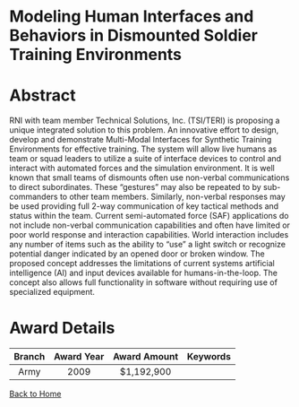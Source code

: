 
Modeling Human Interfaces and Behaviors in Dismounted Soldier Training Environments
===================================================================================

# Abstract


RNI with team member Technical Solutions, Inc. (TSI/TERI) is proposing a unique integrated solution to this problem.  An innovative effort to design, develop and demonstrate Multi-Modal Interfaces for Synthetic Training Environments for effective training.  The system will allow live humans as team or squad leaders to utilize a suite of interface devices to control and interact with automated forces and the simulation environment.   It is well known that small teams of dismounts often use non-verbal communications to direct subordinates.  These “gestures” may also be repeated to by sub-commanders to other team members.  Similarly, non-verbal responses may be used providing full 2-way communication of key tactical methods and status within the team.  Current semi-automated force (SAF) applications do not include non-verbal communication capabilities and often have limited or poor world response and interaction capabilities.   World interaction includes any number of items such as the ability to “use” a light switch or recognize potential danger indicated by an opened door or broken window. The proposed concept addresses the limitations of current systems artificial intelligence (AI) and input devices available for humans-in-the-loop.  The concept also allows full functionality in software without requiring use of specialized equipment.  

# Award Details

|Branch|Award Year|Award Amount|Keywords|
| :---: | :---: | :---: | :---: |
|Army|2009|$1,192,900||
  
  


[Back to Home](https://github.com/chrischow/dod_sbir_awards/Reports/CC/#975)